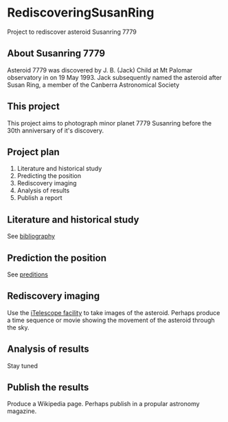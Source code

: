 # RediscoveringSusanRing
Project to rediscover asteroid Susanring 7779

## About Susanring 7779
Asteroid 7779 was discovered by J. B. (Jack) Child at Mt Palomar observatory in on 19 May 1993. Jack subsequently
named the asteroid after Susan Ring, a member of the Canberra Astronomical Society

## This project
This project aims to photograph minor planet 7779 Susanring before the 30th anniversary of it's discovery.

## Project plan

1. Literature and historical study
1. Predicting the position
1. Rediscovery imaging
1. Analysis of results
1. Publish a report

## Literature and historical study 

See [bibliography](./docs/bibliography.md)

## Prediction the position

See [preditions](./docs/predictions.md)

## Rediscovery imaging

Use the [iTelescope facility](https://www.itelescope.net/) to take images of the asteroid. Perhaps produce a time sequence
or movie showing the movement of the asteroid through the sky.

## Analysis of results

Stay tuned

## Publish the results

Produce a Wikipedia page. Perhaps publish in a propular astronomy magazine.
